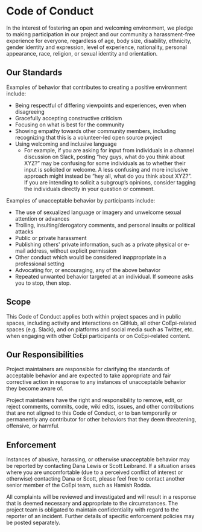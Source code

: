 # Code of Conduct

In the interest of fostering an open and welcoming environment, we pledge to making participation in our project and our community a harassment-free experience for everyone, regardless of age, body size, disability, ethnicity, gender identity and expression, level of experience, nationality, personal appearance, race, religion, or sexual identity and orientation.

## Our Standards

Examples of behavior that contributes to creating a positive environment
include:

* Being respectful of differing viewpoints and experiences, even when disagreeing 
* Gracefully accepting constructive criticism
* Focusing on what is best for the community
* Showing empathy towards other community members, including recognizing that this is a volunteer-led open source project
* Using welcoming and inclusive language
  * For example, if you are asking for input from individuals in a channel discussion on Slack, posting “hey guys, what do you think about XYZ?” may be confusing for some individuals as to whether their input is solicited or welcome. A less confusing and more inclusive approach might instead be “hey all, what do you think about XYZ?”. If you are intending to solicit a subgroup’s opinions, consider tagging the individuals directly in your question or comment. 

Examples of unacceptable behavior by participants include:

* The use of sexualized language or imagery and unwelcome sexual attention or advances
* Trolling, insulting/derogatory comments, and personal insults or political attacks
* Public or private harassment
* Publishing others' private information, such as a private physical or e-mail address, without explicit permission
* Other conduct which would be considered inappropriate in a professional setting
* Advocating for, or encouraging, any of the above behavior
* Repeated unwanted behavior targeted at an individual. If someone asks you to stop, then stop.

## Scope

This Code of Conduct applies both within project spaces and in public spaces, including activity and interactions on GitHub, all other CoEpi-related spaces (e.g. Slack), and on platforms and social media such as Twitter, etc. when engaging with other CoEpi participants or on CoEpi-related content.

## Our Responsibilities

Project maintainers are responsible for clarifying the standards of acceptable behavior and are expected to take appropriate and fair corrective action in response to any instances of unacceptable behavior they become aware of.

Project maintainers have the right and responsibility to remove, edit, or reject comments, commits, code, wiki edits, issues, and other contributions that are not aligned to this Code of Conduct, or to ban temporarily or permanently any contributor for other behaviors that they deem threatening, offensive, or harmful.

## Enforcement

Instances of abusive, harassing, or otherwise unacceptable behavior may be reported by contacting Dana Lewis or Scott Leibrand. If a situation arises where you are uncomfortable (due to a perceived conflict of interest or otherwise) contacting Dana or Scott, please feel free to contact another senior member of the CoEpi team, such as Hamish Rodda.

All complaints will be reviewed and investigated and will result in a response that is deemed necessary and appropriate to the circumstances. The project team is obligated to maintain confidentiality with regard to the reporter of an incident. Further details of specific enforcement policies may be posted separately.
